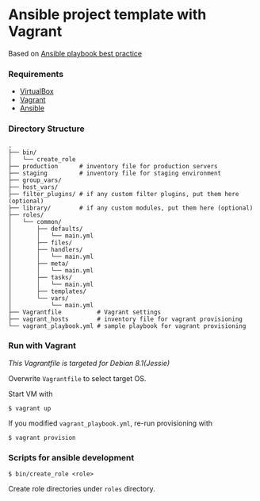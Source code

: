 Ansible project template with Vagrant
=====================================

Based on [Ansible playbook best practice](http://docs.ansible.com/playbooks_best_practices.html)

### Requirements

- [VirtualBox](https://www.virtualbox.org/)
- [Vagrant](https://www.vagrantup.com/)
- [Ansible](http://www.ansible.com/)

### Directory Structure

```
.
├── bin/
│   └── create_role
├── production      # inventory file for production servers
├── staging         # inventory file for staging environment
├── group_vars/
├── host_vars/
├── filter_plugins/ # if any custom filter plugins, put them here (optional)
├── library/        # if any custom modules, put them here (optional)
├── roles/
│   └── common/
│       ├── defaults/
│       │   └── main.yml
│       ├── files/
│       ├── handlers/
│       │   └── main.yml
│       ├── meta/
│       │   └── main.yml
│       ├── tasks/
│       │   └── main.yml
│       ├── templates/
│       └── vars/
│           └── main.yml
├── Vagrantfile          # Vagrant settings
├── vagrant_hosts        # inventory file for vagrant provisioning
└── vagrant_playbook.yml # sample playbook for vagrant provisioning
```

### Run with Vagrant

*This Vagrantfile is targeted for Debian 8.1(Jessie)*

Overwrite `Vagrantfile` to select target OS.

Start VM with

```
$ vagrant up
```

If you modified `vagrant_playbook.yml`, re-run provisioning with

```
$ vagrant provision
```

### Scripts for ansible development

```
$ bin/create_role <role>
```

Create role directories under `roles` directory.

